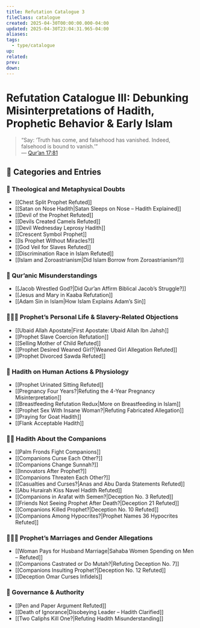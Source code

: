 ```yaml
---
title: Refutation Catalogue 3
fileClass: catalogue
created: 2025-04-30T00:00:00.000-04:00
updated: 2025-04-30T23:04:31.965-04:00
aliases: 
tags: 
  - type/catalogue 
up: 
related: 
prev: 
down: 
---
```


# Refutation Catalogue III: Debunking Misinterpretations of Hadith, Prophetic Behavior & Early Islam

> “Say: ‘Truth has come, and falsehood has vanished. Indeed, falsehood is bound to vanish.’”  
> — [Qur’an 17:81](https://quran.com/17/81)

## 📂 Categories and Entries

### 🧠 Theological and Metaphysical Doubts

- [[Chest Split Prophet Refuted]]
- [[Satan on Nose Hadith|Satan Sleeps on Nose – Hadith Explained]]
- [[Devil of the Prophet Refuted]]
- [[Devils Created Camels Refuted]]
- [[Devil Wednesday Leprosy Hadith]]
- [[Crescent Symbol Prophet]]
- [[Is Prophet Without Miracles?]]
- [[God Veil for Slaves Refuted]]
- [[Discrimination Race in Islam Refuted]]
- [[Islam and Zoroastrianism|Did Islam Borrow from Zoroastrianism?]]

### 📖 Qur’anic Misunderstandings

- [[Jacob Wrestled God?|Did Qur’an Affirm Biblical Jacob’s Struggle?]]
- [[Jesus and Mary in Kaaba Refutation]]
- [[Adam Sin in Islam|How Islam Explains Adam’s Sin]]

### 👩🏽‍🦱 Prophet’s Personal Life & Slavery-Related Objections

- [[Ubaid Allah Apostate|First Apostate: Ubaid Allah Ibn Jahsh]]
- [[Prophet Slave Coercion Refutation]]
- [[Selling Mother of Child Refuted]]
- [[Prophet Desired Weaned Girl?|Weaned Girl Allegation Refuted]]
- [[Prophet Divorced Sawda Refuted]]

### 🚽 Hadith on Human Actions & Physiology

- [[Prophet Urinated Sitting Refuted]]
- [[Pregnancy Four Years?|Refuting the 4-Year Pregnancy Misinterpretation]]
- [[Breastfeeding Refutation Redux|More on Breastfeeding in Islam]]
- [[Prophet Sex With Insane Woman?|Refuting Fabricated Allegation]]
- [[Praying for Goat Hadith]]
- [[Flank Acceptable Hadith]]

### 🤼‍♂️ Hadith About the Companions

- [[Palm Fronds Fight Companions]]
- [[Companions Curse Each Other?]]
- [[Companions Change Sunnah?]]
- [[Innovators After Prophet?]]
- [[Companions Threaten Each Other?]]
- [[Casualties and Curses?|Anas and Abu Darda Statements Refuted]]
- [[Abu Hurairah Kiss Navel Hadith Refuted]]
- [[Companions in Arafat with Semen?|Deception No. 3 Refuted]]
- [[Friends Not Seeing Prophet After Death?|Deception 21 Refuted]]
- [[Companions Killed Prophet?|Deception No. 10 Refuted]]
- [[Companions Among Hypocrites?|Prophet Names 36 Hypocrites Refuted]]

### 🧑‍🤝‍🧑 Prophet’s Marriages and Gender Allegations

- [[Woman Pays for Husband Marriage|Sahaba Women Spending on Men – Refuted]]
- [[Companions Castrated or Do Mutah?|Refuting Deception No. 7]]
- [[Companions Insulting Prophet?|Deception No. 12 Refuted]]
- [[Deception Omar Curses Infidels]]

### 📜 Governance & Authority

- [[Pen and Paper Argument Refuted]]
- [[Death of Ignorance|Disobeying Leader – Hadith Clarified]]
- [[Two Caliphs Kill One?|Refuting Hadith Misunderstanding]]

